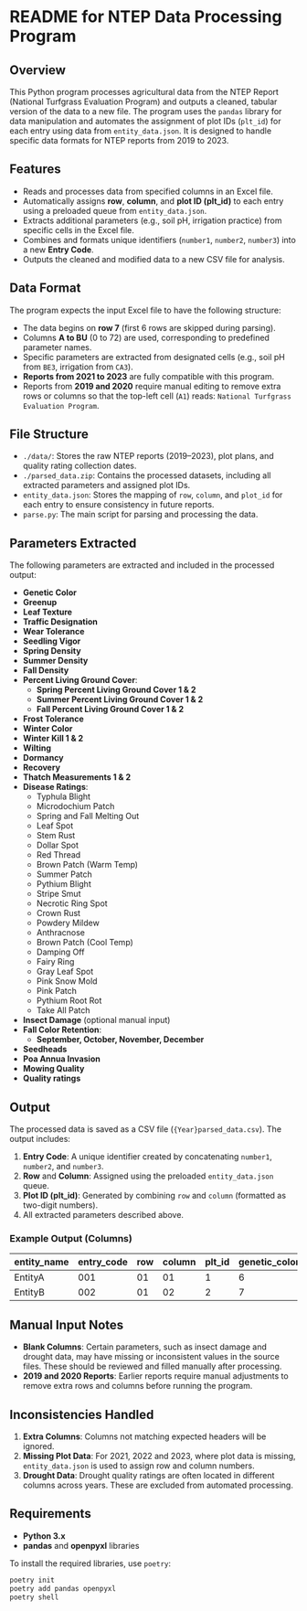 # README for NTEP Data Processing Program

## Overview

This Python program processes agricultural data from the NTEP Report (National Turfgrass Evaluation Program) and outputs a cleaned, tabular version of the data to a new file. The program uses the `pandas` library for data manipulation and automates the assignment of plot IDs (`plt_id`) for each entry using data from `entity_data.json`. It is designed to handle specific data formats for NTEP reports from 2019 to 2023.

## Features

- Reads and processes data from specified columns in an Excel file.
- Automatically assigns **row**, **column**, and **plot ID (plt_id)** to each entry using a preloaded queue from `entity_data.json`.
- Extracts additional parameters (e.g., soil pH, irrigation practice) from specific cells in the Excel file.
- Combines and formats unique identifiers (`number1`, `number2`, `number3`) into a new **Entry Code**.
- Outputs the cleaned and modified data to a new CSV file for analysis.

## Data Format

The program expects the input Excel file to have the following structure:

- The data begins on **row 7** (first 6 rows are skipped during parsing).
- Columns **A to BU** (0 to 72) are used, corresponding to predefined parameter names.
- Specific parameters are extracted from designated cells (e.g., soil pH from `BE3`, irrigation from `CA3`).
- **Reports from 2021 to 2023** are fully compatible with this program.
- Reports from **2019 and 2020** require manual editing to remove extra rows or columns so that the top-left cell (`A1`) reads: `National Turfgrass Evaluation Program`.

## File Structure

- `./data/`: Stores the raw NTEP reports (2019–2023), plot plans, and quality rating collection dates.
- `./parsed_data.zip`: Contains the processed datasets, including all extracted parameters and assigned plot IDs.
- `entity_data.json`: Stores the mapping of `row`, `column`, and `plot_id` for each entry to ensure consistency in future reports.
- `parse.py`: The main script for parsing and processing the data.

## Parameters Extracted

The following parameters are extracted and included in the processed output:

- **Genetic Color**
- **Greenup**
- **Leaf Texture**
- **Traffic Designation**
- **Wear Tolerance**
- **Seedling Vigor**
- **Spring Density**
- **Summer Density**
- **Fall Density**
- **Percent Living Ground Cover**:
  - **Spring Percent Living Ground Cover 1 & 2**
  - **Summer Percent Living Ground Cover 1 & 2**
  - **Fall Percent Living Ground Cover 1 & 2**
- **Frost Tolerance**
- **Winter Color**
- **Winter Kill 1 & 2**
- **Wilting**
- **Dormancy**
- **Recovery**
- **Thatch Measurements 1 & 2**
- **Disease Ratings**:
  - Typhula Blight
  - Microdochium Patch
  - Spring and Fall Melting Out
  - Leaf Spot
  - Stem Rust
  - Dollar Spot
  - Red Thread
  - Brown Patch (Warm Temp)
  - Summer Patch
  - Pythium Blight
  - Stripe Smut
  - Necrotic Ring Spot
  - Crown Rust
  - Powdery Mildew
  - Anthracnose
  - Brown Patch (Cool Temp)
  - Damping Off
  - Fairy Ring
  - Gray Leaf Spot
  - Pink Snow Mold
  - Pink Patch
  - Pythium Root Rot
  - Take All Patch
- **Insect Damage** (optional manual input)
- **Fall Color Retention**:
  - **September, October, November, December**
- **Seedheads**
- **Poa Annua Invasion**
- **Mowing Quality**
- **Quality ratings**

## Output

The processed data is saved as a CSV file (`{Year}parsed_data.csv`). The output includes:

1. **Entry Code**: A unique identifier created by concatenating `number1`, `number2`, and `number3`.
2. **Row** and **Column**: Assigned using the preloaded `entity_data.json` queue.
3. **Plot ID (plt_id)**: Generated by combining `row` and `column` (formatted as two-digit numbers).
4. All extracted parameters described above.

### Example Output (Columns)

| entity_name | entry_code | row | column | plt_id | genetic_color | greenup | ... |
|-------------|------------|-----|--------|--------|---------------|---------|-----|
| EntityA     | 001        | 01  | 01     | 1      | 6             | 5       | ... |
| EntityB     | 002        | 01  | 02     | 2      | 7             | 6       | ... |

## Manual Input Notes

- **Blank Columns**: Certain parameters, such as insect damage and drought data, may have missing or inconsistent values in the source files. These should be reviewed and filled manually after processing.
- **2019 and 2020 Reports**: Earlier reports require manual adjustments to remove extra rows and columns before running the program.

## Inconsistencies Handled

1. **Extra Columns**: Columns not matching expected headers will be ignored.
2. **Missing Plot Data**: For 2021, 2022 and 2023, where plot data is missing, `entity_data.json` is used to assign row and column numbers.
3. **Drought Data**: Drought quality ratings are often located in different columns across years. These are excluded from automated processing.

## Requirements

- **Python 3.x**
- **pandas** and **openpyxl** libraries

To install the required libraries, use `poetry`:

```bash
poetry init
poetry add pandas openpyxl
poetry shell